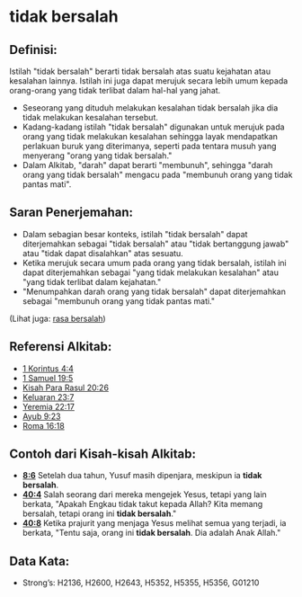# tidak bersalah

## Definisi:

Istilah "tidak bersalah" berarti tidak bersalah atas suatu kejahatan atau kesalahan lainnya. Istilah ini juga dapat merujuk secara lebih umum kepada orang-orang yang tidak terlibat dalam hal-hal yang jahat.

* Seseorang yang dituduh melakukan kesalahan tidak bersalah jika dia tidak melakukan kesalahan tersebut.
* Kadang-kadang istilah "tidak bersalah" digunakan untuk merujuk pada orang yang tidak melakukan kesalahan sehingga layak mendapatkan perlakuan buruk yang diterimanya, seperti pada tentara musuh yang menyerang "orang yang tidak bersalah."
* Dalam Alkitab, "darah" dapat berarti "membunuh", sehingga "darah orang yang tidak bersalah" mengacu pada "membunuh orang yang tidak pantas mati".

## Saran Penerjemahan:

* Dalam sebagian besar konteks, istilah "tidak bersalah" dapat diterjemahkan sebagai "tidak bersalah" atau "tidak bertanggung jawab" atau "tidak dapat disalahkan" atas sesuatu.
* Ketika merujuk secara umum pada orang yang tidak bersalah, istilah ini dapat diterjemahkan sebagai "yang tidak melakukan kesalahan" atau "yang tidak terlibat dalam kejahatan."
* "Menumpahkan darah orang yang tidak bersalah" dapat diterjemahkan sebagai "membunuh orang yang tidak pantas mati."

(Lihat juga: [rasa bersalah](../kt/guilt.md))

## Referensi Alkitab:

* [1 Korintus 4:4](rc://en/tn/help/1co/04/04)
* [1 Samuel 19:5](rc://en/tn/help/1sa/19/05)
* [Kisah Para Rasul 20:26](rc://en/tn/help/act/20/26)
* [Keluaran 23:7](rc://en/tn/help/exo/23/07)
* [Yeremia 22:17](rc://en/tn/help/jer/22/17)
* [Ayub 9:23](rc://en/tn/help/job/09/23)
* [Roma 16:18](rc://en/tn/help/rom/16/18)

## Contoh dari Kisah-kisah Alkitab:

* __[8:6](rc://en/tn/help/obs/08/06)__ Setelah dua tahun, Yusuf masih dipenjara, meskipun ia __tidak bersalah__.
* __[40:4](rc://en/tn/help/obs/40/04)__ Salah seorang dari mereka mengejek Yesus, tetapi yang lain berkata, "Apakah Engkau tidak takut kepada Allah? Kita memang bersalah, tetapi orang ini __tidak bersalah__."
* __[40:8](rc://en/tn/help/obs/40/08)__ Ketika prajurit yang menjaga Yesus melihat semua yang terjadi, ia berkata, "Tentu saja, orang ini __tidak bersalah__. Dia adalah Anak Allah."

## Data Kata:

* Strong’s: H2136, H2600, H2643, H5352, H5355, H5356, G01210
